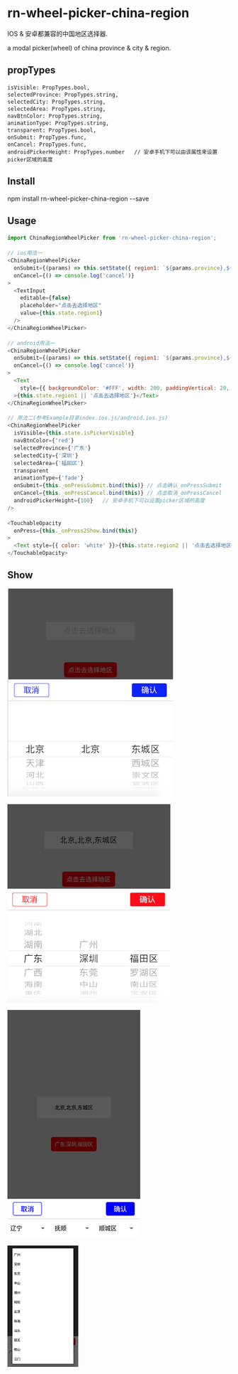 # rn-wheel-picker-china-region

IOS & 安卓都兼容的中国地区选择器.

a modal picker(wheel) of china province & city & region.

## propTypes
```
isVisible: PropTypes.bool,
selectedProvince: PropTypes.string,
selectedCity: PropTypes.string,
selectedArea: PropTypes.string,
navBtnColor: PropTypes.string,
animationType: PropTypes.string,
transparent: PropTypes.bool,
onSubmit: PropTypes.func,
onCancel: PropTypes.func,
androidPickerHeight: PropTypes.number   // 安卓手机下可以由该属性来设置picker区域的高度
```

## Install
npm install rn-wheel-picker-china-region --save

## Usage
```javascript
import ChinaRegionWheelPicker from 'rn-wheel-picker-china-region';

// ios用法一
<ChinaRegionWheelPicker
  onSubmit={(params) => this.setState({ region1: `${params.province},${params.city},${params.area}` })}
  onCancel={() => console.log('cancel')}
>
  <TextInput
    editable={false}
    placeholder="点击去选择地区"
    value={this.state.region1}
  />
</ChinaRegionWheelPicker>

// android用法一
<ChinaRegionWheelPicker
  onSubmit={(params) => this.setState({ region1: `${params.province},${params.city},${params.area}` })}
  onCancel={() => console.log('cancel')}
>
  <Text
    style={{ backgroundColor: '#FFF', width: 200, paddingVertical: 20, textAlign: 'center', color: 'black' }}
  >{this.state.region1 || '点击去选择地区'}</Text>
</ChinaRegionWheelPicker>

// 用法二(参考Example目录index.ios.js/android.ios.js)
<ChinaRegionWheelPicker
  isVisible={this.state.isPickerVisible}
  navBtnColor={'red'}
  selectedProvince={'广东'}
  selectedCity={'深圳'}
  selectedArea={'福田区'}
  transparent
  animationType={'fade'}
  onSubmit={this._onPressSubmit.bind(this)} // 点击确认_onPressSubmit
  onCancel={this._onPressCancel.bind(this)} // 点击取消_onPressCancel
  androidPickerHeight={100}   // 安卓手机下可以设置picker区域的高度
/>

<TouchableOpacity
  onPress={this._onPress2Show.bind(this)}
>
  <Text style={{ color: 'white' }}>{this.state.region2 || '点击去选择地区' }</Text>
</TouchableOpacity>

```

## Show

![rn-wheel-picker-china-region1](./screens/regionpicker1.png)

![rn-wheel-picker-china-region2](./screens/regionpicker2.png)

![rn-wheel-picker-china-region3](./screens/picker3.png)

![rn-wheel-picker-china-region4](./screens/picker4.png)
